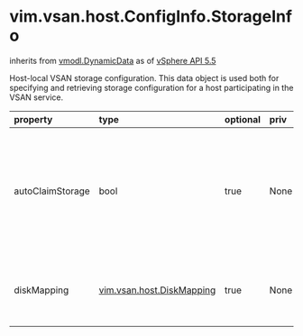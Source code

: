 vim.vsan.host.ConfigInfo.StorageInfo
====================================
inherits from [vmodl.DynamicData](docs/vmodl.DynamicData.md)
as of [vSphere API 5.5](vim.version.md#vim.version.version9)


Host-local VSAN storage configuration.  This data object is used  both for specifying and retrieving storage configuration for a  host participating in the VSAN service.

| property | type | optional | priv | desc |
|:---------|:-----|:---------|:-----|:-----|
| autoClaimStorage | bool | true | None | Whether the VSAN service is configured to automatically claim local  unused storage on this host.   When set, the VSAN service will automatically format and use local  disks.  Side effects from any disk consumption will be reflected in  <a href="vim.vsan.host.ConfigInfo.StorageInfo.md#diskMapping">diskMapping</a>.   If this argument is specified as a host-level configuration input  at the VC-level (see <a href="vim.cluster.ConfigInfoEx.md#vsanHostConfig">vsanHostConfig</a>),  it will override that of any cluster-level default value.<br>See <a href="vim.vsan.host.ConfigInfo.StorageInfo.md#diskMapping">diskMapping</a><br>See <a href="vim.cluster.ConfigInfoEx.md#vsanHostConfig">vsanHostConfig</a><br>See <a href="vim.vsan.cluster.ConfigInfo.md#defaultConfig">defaultConfig</a><br> |
| diskMapping | [vim.vsan.host.DiskMapping](vim.vsan.host.DiskMapping.md "vim.vsan.host.DiskMapping") | true | None | List of <a href="vim.vsan.host.DiskMapping.md">VsanHostDiskMapping</a> entries in use by the VSAN service.   DiskMappings to be used by the VSAN service may be manually  specified using  vim.host.VsanSystem#initializeDisks(DiskMapping[]).<br>See vim.host.VsanSystem#initializeDisks(DiskMapping[]) |



